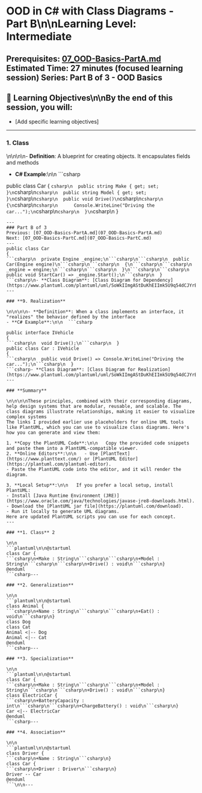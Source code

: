 # **OOD in C# with Class Diagrams** - Part B\n\n**Learning Level**: Intermediate

**Prerequisites**: [07_OOD-Basics-PartA.md](07_OOD-Basics-PartA.md)
**Estimated Time**: 27 minutes (focused learning session)
**Series**: Part B of 3 - OOD Basics
---

## 🎯 Learning Objectives\n\nBy the end of this session, you will:
  - [Add specific learning objectives]
---

### **1. Class**

\n\n\n\n- **Definition**: A blueprint for creating objects. It encapsulates fields and methods
  - **C# Example**:\n\n  ```csharp

  public class Car
  {
```csharp\n  public string Make { get; set; }\n```csharp\n```csharp\n  public string Model { get; set; }\n```csharp\n```csharp\n  public void Drive()\n```csharp\n```csharp\n  {\n```csharp\n```csharp\n      Console.WriteLine("Driving the car...");\n```csharp\n```csharp\n  }\n```csharp\n  }
  ```csharp\n- **Class Diagram**: [Class Diagram for Car](https://www.plantuml.com/plantuml/uml/SoWkIImgAStDuU9BoIhEIImk5D0e5L9Bo2vEpK_oiy9Ep4DiIW_8p4L9Q0dCJ4HMLtLKXL93qD__cCIFPMEx9bUsKc1FpjIFpmIQZJYIMZ3LtA4ZDA3n0000)
---
### Part B of 3
Previous: [07_OOD-Basics-PartA.md](07_OOD-Basics-PartA.md)
Next: [07_OOD-Basics-PartC.md](07_OOD-Basics-PartC.md)
---
  public class Car
  {
```csharp\n  private Engine _engine;\n```csharp\n```csharp\n  public Car(Engine engine)\n```csharp\n```csharp\n  {\n```csharp\n```csharp\n      _engine = engine;\n```csharp\n```csharp\n  }\n```csharp\n```csharp\n  public void StartCar() => _engine.Start();\n```csharp\n  }
  ```csharp\n- **Class Diagram**: [Class Diagram for Dependency](https://www.plantuml.com/plantuml/uml/SoWkIImgAStDuKhEIImk5U9q54dCJYrBI40fN4vAp2DKJZDyLo50jPKVL0000)
---

### **9. Realization**

\n\n\n\n- **Definition**: When a class implements an interface, it "realizes" the behavior defined by the interface
  - **C# Example**:\n\n  ```csharp

  public interface IVehicle
  {
```csharp\n  void Drive();\n```csharp\n  }
  public class Car : IVehicle
  {
```csharp\n  public void Drive() => Console.WriteLine("Driving the car...");\n```csharp\n  }
  ```csharp- **Class Diagram**: [Class Diagram for Realization](https://www.plantuml.com/plantuml/uml/SoWkIImgAStDuKhEIImk5U9q54dCJYrBI40jN4vAp2DKJZDyLo50jPKXL0000)
---

### **Summary**

\n\n\n\nThese principles, combined with their corresponding diagrams, help design systems that are modular, reusable, and scalable. The class diagrams illustrate relationships, making it easier to visualize complex systems
The links I provided earlier use placeholders for online UML tools like PlantUML, which you can use to visualize class diagrams. Here's how you can generate and view them:

1. **Copy the PlantUML Code**:\n\n   Copy the provided code snippets and paste them into a PlantUML-compatible viewer.
2. **Online Editors**:\n\n   - Use [PlantText](https://www.planttext.com/) or [PlantUML Editor](https://plantuml.com/plantuml-editor).
  - Paste the PlantUML code into the editor, and it will render the diagram.

3. **Local Setup**:\n\n   If you prefer a local setup, install PlantUML:
  - Install [Java Runtime Environment (JRE)](https://www.oracle.com/java/technologies/javase-jre8-downloads.html).
  - Download the [PlantUML jar file](https://plantuml.com/download).
  - Run it locally to generate UML diagrams.
Here are updated PlantUML scripts you can use for each concept.
---

### **1. Class** 2

\n\n
```plantuml\n\n@startuml
class Car {
```csharp\n+Make : String\n```csharp\n```csharp\n+Model : String\n```csharp\n```csharp\n+Drive() : void\n```csharp\n}
@enduml
```csharp---

### **2. Generalization**

\n\n
```plantuml\n\n@startuml
class Animal {
```csharp\n+Name : String\n```csharp\n```csharp\n+Eat() : void\n```csharp\n}
class Dog
class Cat
Animal <|-- Dog
Animal <|-- Cat
@enduml
```csharp---

### **3. Specialization**

\n\n
```plantuml\n\n@startuml
class Car {
```csharp\n+Make : String\n```csharp\n```csharp\n+Model : String\n```csharp\n```csharp\n+Drive() : void\n```csharp\n}
class ElectricCar {
```csharp\n+BatteryCapacity : int\n```csharp\n```csharp\n+ChargeBattery() : void\n```csharp\n}
Car <|-- ElectricCar
@enduml
```csharp---

### **4. Association**

\n\n
```plantuml\n\n@startuml
class Driver {
```csharp\n+Name : String\n```csharp\n}
class Car {
```csharp\n+Driver : Driver\n```csharp\n}
Driver -- Car
@enduml
```\n\n---
